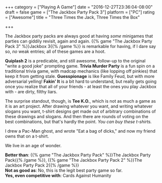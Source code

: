 +++
category = ["Playing A Game"]
date = "2016-12-27T23:36:04-08:00"
draft = false
game = ["The Jackbox Party Pack 3"]
platform = ["PC"]
rating = ["Awesome"]
title = "Three Times the Jack, Three Times the Box"

+++

The Jackbox party packs are always good at having <i>some</i> minigames that parties can giddily revisit, again and again.  {{% game "The Jackbox Party Pack 3" %}}Jackbox 3{{% /game %}} is remarkable for having, if I dare say so, <i>no</i> weak entries; all of these games are a hoot.

<b>Quiplash 2</b> is a predicable, and still awesome, follow-up to the original "write a good joke" prompting game.  <b>Trivia Murder Party</b> is a fun spin on a traditional trivia game, with madcap mechanics (like lopping off pinkies) that keep it from getting stale.  <b>Guesspionage</b> is like Family Feud, but with more adversarial yelling!  <b>Fakin' It</b> is a bit hard to understand, but really gets going once you realize that all of your friends - at least the ones you play Jackbox with - are dirty, filthy liars.

The surprise standout, though, is <b>Tee K.O.</b>, which is not as much a game as it is an art project.  After drawing whatever you want, and writing whatever slogans you want, t-shirt designs get made out of arbitrary combinations of these drawings and slogans.  And then there are rounds of voting on the best combinations, but that's hardly the point.  <i>You can buy these t-shirts.</i>

I drew a Pac-Man ghost, and wrote "Eat a bag of dicks," and now my friend owns that on a t-shirt.

We live in an age of wonder.

<b>Better than</b>: {{% game "The Jackbox Party Pack" %}}The Jackbox Party Pack{{% /game %}}, {{% game "The Jackbox Party Pack 2" %}}The Jackbox Party Pack 2{{% /game %}}  
<b>Not as good as</b>: No, this is the legit best party game so far.  
<b>Yes, even competitive with</b>: Cards Against Humanity
